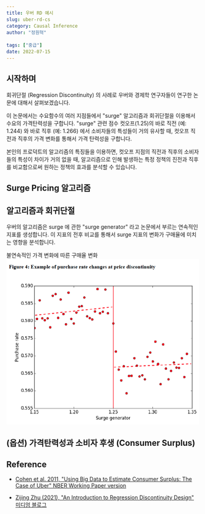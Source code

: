 ```yaml
---
title: 우버 RD 예시
slug: uber-rd-cs
category: Causal Inference
author: "정원혁"

tags: ["중급"]
date: 2022-07-15
---
```


## 시작하며 

회귀단절 (Regression Discontinuity) 의 사례로 우버와 경제학 연구자들이 연구한 논문에 대해서 살펴보겠습니다. 

이 논문에서는 수요함수의 여러 지점들에서 "surge" 알고리즘과 회귀단절을 이용해서 수요의 가격탄력성을 구합니다. "surge" 관련 점수 컷오프(1.25)의 바로 직전 (예: 1.244) 와 바로 직후 (예: 1.266) 에서 소비자들의 특성들이 거의 유사할 때, 컷오프 직전과 직후의 가격 변화를 통해서 가격 탄력성을 구합니다. 

본인의 프로덕트의 알고리즘의 특징들을 이용하면, 컷오프 지점의 직전과 직후의 소비자들의 특성이 차이가 거의 없을 때, 알고리즘으로 인해 발생하는 특정 정책의 진전과 직후를 비교함으로써 원하는 정책의 효과를 분석할 수 있습니다. 

## Surge Pricing 알고리즘 



## 알고리즘과 회귀단절

우버의 알고리즘은 surge 에 관한 "surge generator" 라고 논문에서 부르는 연속적인 지표를 생성합니다. 이 지표의 전후 비교를 통해서 surge 지표의 변화가 구매율에 미치는 영향을 분석합니다. 

불연속적인 가격 변화에 따른 구매율 변화
![](./fig4_priceDiscontinuity.png)

## (옵션) 가격탄력성과 소비자 후생 (Consumer Surplus)



## Reference

- [Cohen et al. 2011, "Using Big Data to Estimate Consumer Surplus: The Case of Uber" NBER Working Paper version](https://www.nber.org/papers/w22627)

- [Zijing Zhu (2021), "An Introduction to Regression Discontinuity Design" 미디엄 블로그](https://www.nber.org/papers/w22627)


